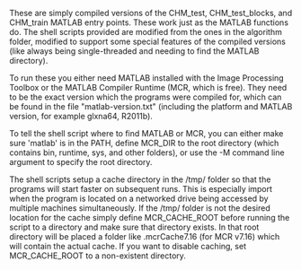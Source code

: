 These are simply compiled versions of the CHM_test, CHM_test_blocks, and
CHM_train MATLAB entry points. These work just as the MATLAB functions do.
The shell scripts provided are modified from the ones in the algorithm folder,
modified to support some special features of the compiled versions (like always
being single-threaded and needing to find the MATLAB directory).

To run these you either need MATLAB installed with the Image Processing Toolbox
or the MATLAB Compiler Runtime (MCR, which is free). They need to be the exact
version which the programs were compiled for, which can be found in the file
"matlab-version.txt" (including the platform and MATLAB version, for example
glxna64, R2011b).

To tell the shell script where to find MATLAB or MCR, you can either make sure
'matlab' is in the PATH, define MCR_DIR to the root directory (which contains
bin, runtime, sys, and other folders), or use the -M command line argument to
specify the root directory.

The shell scripts setup a cache directory in the /tmp/ folder so that the
programs will start faster on subsequent runs. This is especially import when
the program is located on a networked drive being accessed by multiple machines
simultaneously. If the /tmp/ folder is not the desired location for the cache
simply define MCR_CACHE_ROOT before running the script to a directory and make
sure that directory exists. In that root directory will be placed a folder like
.mcrCache7.16 (for MCR v7.16) which will contain the actual cache. If you want
to disable caching, set MCR_CACHE_ROOT to a non-existent directory.

